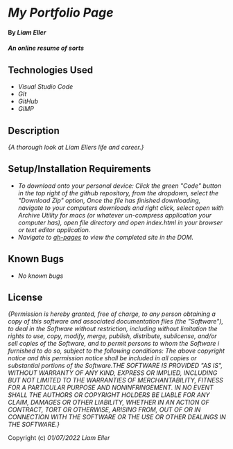 # _My Portfolio Page_

#### By _**Liam Eller**_

#### _An online resume of sorts_

## Technologies Used

* _Visual Studio Code_
* _GIt_
* _GitHub_
* _GIMP_

## Description

_{A thorough look at Liam Ellers life and career.}_

## Setup/Installation Requirements

* _To download onto your personal device: Click the green "Code" button in the top right of the github repository, from the dropdown, select the "Download Zip" option, Once the file has finished downloading, navigate to your computers downloads and right click, select open with Archive Utility for macs (or whatever un-compress application your computer has), open file directory and open index.html in your browser or text editor application._
* _Navigate to [gh-pages](https://lionturtle99.github.io/My_Portfolio/) to view the completed site in the DOM._

## Known Bugs

* _No known bugs_

## License

_{Permission is hereby granted, free of charge, to any person obtaining a copy of this software and associated documentation files (the "Software"), to deal in the Software without restriction, including without limitation the rights to use, copy, modify, merge, publish, distribute, sublicense, and/or sell copies of the Software, and to permit persons to whom the Software i furnished to do so, subject to the following conditions: The above copyright notice and this permission notice shall be included in all copies or substantial portions of the Software.THE SOFTWARE IS PROVIDED "AS IS", WITHOUT WARRANTY OF ANY KIND, EXPRESS OR IMPLIED, INCLUDING BUT NOT LIMITED TO THE WARRANTIES OF MERCHANTABILITY, FITNESS FOR A PARTICULAR PURPOSE AND NONINFRINGEMENT. IN NO EVENT SHALL THE AUTHORS OR COPYRIGHT HOLDERS BE LIABLE FOR ANY CLAIM, DAMAGES OR OTHER LIABILITY, WHETHER IN AN ACTION OF CONTRACT, TORT OR OTHERWISE, ARISING FROM, OUT OF OR IN CONNECTION WITH THE SOFTWARE OR THE USE OR OTHER DEALINGS IN THE SOFTWARE.}_

Copyright (c) _01/07/2022_ _Liam Eller_
